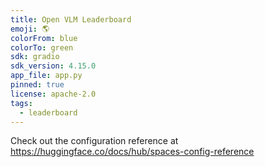 ```yaml
---
title: Open VLM Leaderboard
emoji: 🌎
colorFrom: blue
colorTo: green
sdk: gradio
sdk_version: 4.15.0
app_file: app.py
pinned: true
license: apache-2.0
tags:
  - leaderboard
---
```


Check out the configuration reference at https://huggingface.co/docs/hub/spaces-config-reference